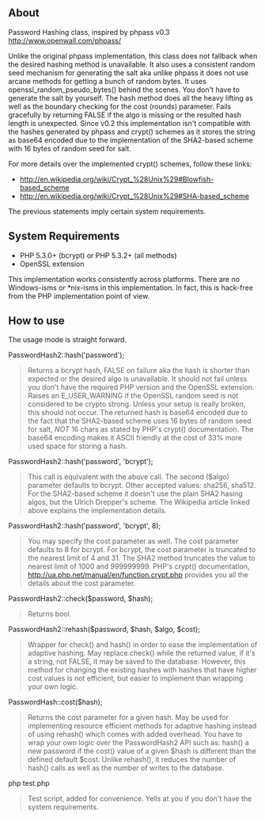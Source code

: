## About

Password Hashing class, inspired by phpass v0.3
http://www.openwall.com/phpass/

Unlike the original phpass implementation, this class does not fallback when the
desired hashing method is unavailable. It also uses a consistent random seed
mechanism for generating the salt aka unlike phpass it does not use arcane
methods for getting a bunch of random bytes. It uses
openssl_random_pseudo_bytes() behind the scenes. You don't have to generate the
salt by yourself. The hash method does all the heavy lifting as well as the
boundary checking for the cost (rounds) parameter. Fails gracefully by returning
FALSE if the algo is missing or the resulted hash length is unexpected. Since
v0.2 this implementation isn't compatible with the hashes generated by phpass
and crypt() schemes as it stores the string as base64 encoded due to the
implementation of the SHA2-based scheme with 16 bytes of random seed for salt.

For more details over the implemented crypt() schemes, follow these links:

 - http://en.wikipedia.org/wiki/Crypt_%28Unix%29#Blowfish-based_scheme
 - http://en.wikipedia.org/wiki/Crypt_%28Unix%29#SHA-based_scheme

The previous statements imply certain system requirements.

## System Requirements

 * PHP 5.3.0+ (bcrypt) or PHP 5.3.2+ (all methods)
 * OpenSSL extension

This implementation works consistently across platforms. There are no
Windows-isms or *nix-isms in this implementation. In fact, this is hack-free
from the PHP implementation point of view.

## How to use

The usage mode is straight forward.

PasswordHash2::hash('password');

> Returns a bcrypt hash, FALSE on failure aka the hash is shorter than expected
> or the desired algo is unavailable. It should not fail unless you don't have
> the required PHP version and the OpenSSL extension. Raises an E_USER_WARNING
> if the OpenSSL random seed is not considered to be crypto strong. Unless your
> setup is really broken, this should not occur. The returned hash is base64
> encoded due to the fact that the SHA2-based scheme uses 16 bytes of random
> seed for salt, *NOT* 16 chars as stated by PHP's crypt() documentation. The
> base64 encoding makes it ASCII friendly at the cost of 33% more used space for
> storing a hash.

PasswordHash2::hash('password', 'bcrypt');

> This call is equivalent with the above call. The second ($algo) parameter
> defaults to bcrypt. Other accepted values: sha256, sha512. For the SHA2-based
> scheme it doesn't use the plain SHA2 hasing algos, but the Ulrich Drepper's
> scheme. The Wikipedia article linked above explains the implementation
> details.

PasswordHash2::hash('password', 'bcrypt', 8);

> You may specify the cost parameter as well. The cost parameter defaults to 8
> for bcrypt. For bcrypt, the cost parameter is truncated to the nearest limit
> of 4 and 31. The SHA2 method truncates the value to nearest limit of 1000 and
> 999999999. PHP's crypt() documentation,
> http://ua.php.net/manual/en/function.crypt.php provides you all the details
> about the cost parameter.

PasswordHash2::check($password, $hash);

> Returns bool.

PasswordHash2::rehash($password, $hash, $algo, $cost);

> Wrapper for check() and hash() in order to ease the implementation of adaptive
> hashing. May replace check() while the returned value, if it's a string, not
> FALSE, it may be saved to the database. However, this method for changing the
> existing hashes with hashes that have higher cost values is not efficient, but
> easier to implement than wrapping your own logic.

PasswordHash::cost($hash);

> Returns the cost parameter for a given hash. May be used for implementing
> resource efficient methods for adaptive hashing instead of using rehash()
> which comes with added overhead. You have to wrap your own logic over the
> PasswordHash2 API such as: hash() a new password if the cost() value of a given
> $hash is different than the defined default $cost. Unlike rehash(), it reduces
> the number of hash() calls as well as the number of writes to the database.

php test.php

> Test script, added for convenience. Yells at you if you don't have the system
> requirements.

